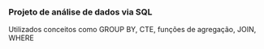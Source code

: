### Projeto de análise de dados via SQL


Utilizados conceitos como GROUP BY, CTE, funções de agregação, JOIN, WHERE
